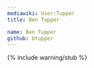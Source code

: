 ```yaml
---
mediawiki: User:Tupper
title: Ben Tupper

name: Ben Tupper
github: btupper
---
```

{% include warning/stub %}

